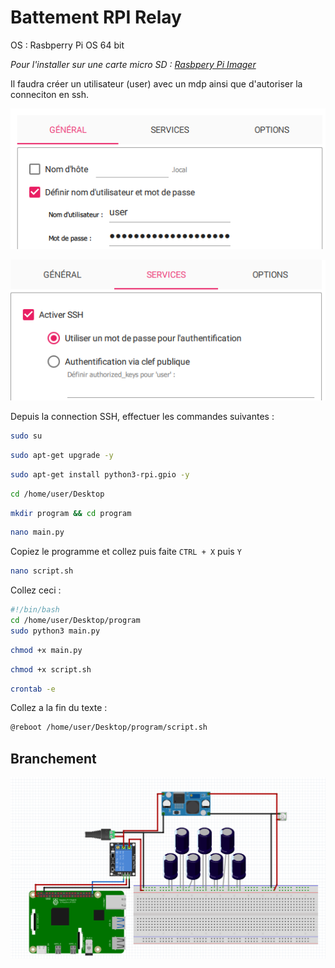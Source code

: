 # Battement RPI Relay

OS : Rasbperry Pi OS 64 bit

*Pour l'installer sur une carte micro SD : [Rasbpery Pi Imager](https://www.raspberrypi.com/software/)*

Il faudra créer un utilisateur (user) avec un mdp ainsi que d'autoriser la conneciton en ssh.

<div align = 'center'>

![alt text](image-1.png)

![alt text](image.png)

</div>

Depuis la connection SSH, effectuer les commandes suivantes : 

```bash
sudo su
```

```bash
sudo apt-get upgrade -y
```

```bash
sudo apt-get install python3-rpi.gpio -y
```

```bash
cd /home/user/Desktop
```

```bash
mkdir program && cd program
```

```bash
nano main.py
```

Copiez le programme et collez puis faite ``CTRL + X`` puis ``Y``

```bash
nano script.sh
```

Collez ceci :

```bash
#!/bin/bash
cd /home/user/Desktop/program
sudo python3 main.py
```

```bash
chmod +x main.py
```

```bash
chmod +x script.sh
```

```bash
crontab -e
```

Collez a la fin du texte :

```bash
@reboot /home/user/Desktop/program/script.sh
```

## Branchement 

![alt text](image-2.png)